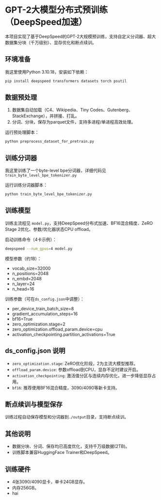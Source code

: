 
# GPT-2大模型分布式预训练（DeepSpeed加速）

本项目实现了基于DeepSpeed的GPT-2大规模预训练，支持自定义分词器、超大数据集分块（千万级别）、显存优化和断点续训。

## 环境准备

我这里使用Python 3.10.18，安装如下依赖：

```bash
pip install deepspeed transformers datasets torch psutil
```

## 数据预处理

1. 数据集自动加载（C4、Wikipedia、Tiny Codes、Gutenberg、StackExchange），并拼接、打乱。
2. 分词、分块，保存为parquet文件，支持多进程/单进程高效处理。

运行预处理脚本：

```bash
python preprocess_dataset_for_pretrain.py
```

## 训练分词器

我这里训练了一个byte-level bpe分词器，详细代码见 `train_byte_level_bpe_tokenizer.py`

运行训练分词器脚本：

```bash
python train_byte_level_bpe_tokenizer.py
```

## 训练模型

训练主流程见 `model.py`，支持DeepSpeed分布式加速、BF16混合精度、ZeRO Stage 2优化、参数/优化器状态CPU offload。

启动训练命令（4卡示例）：

```bash
deepspeed --num_gpus=4 model.py
```

模型参数（约1B）：
- vocab_size=32000
- n_positions=2048
- n_embd=2048
- n_layer=24
- n_head=16

训练参数（可在`ds_config.json`中调整）：
- per_device_train_batch_size=8
- gradient_accumulation_steps=16
- bf16=True
- zero_optimization.stage=2
- zero_optimization.offload_param.device=cpu
- activation_checkpointing.partition_activations=True

## ds_config.json 说明

- `zero_optimization.stage`: ZeRO优化阶段，2为主流大模型推荐。
- `offload_param.device`: 参数offload到CPU，显存不足时建议开启。
- `activation_checkpointing`: 激活值分区与连续内存优化，进一步降低显存占用。
- `bf16`: 推荐使用BF16混合精度，3090/4090等新卡支持。

## 断点续训与模型保存

训练过程自动保存模型和分词器到`./output`目录，支持断点续训。

## 其他说明

- 数据分块、分词、保存均已高度优化，支持千万级数据(2TB)。
- 训练脚本兼容HuggingFace Trainer和DeepSpeed。

## 训练硬件

- 4张3090/4090显卡，单卡24GB显存。
- 内存256GB。
- hai